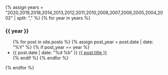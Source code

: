 {% assign years = "2020,2019,2018,2014,2013,2012,2011,2010,2008,2007,2006,2005,2004,2002" | split: "," %}
{% for year in years %}
  <h3 class="archive_year" id="archive_year_{{year}}">{{ year }}</h3>
  <ul class="year_list" id="year_list_{{year}}">
	{% for post in site.posts %}
	  {% assign post_year = post.date | date: "%Y" %}
	  {% if post_year == year %}
		<li class="year_item">
		  <span class="post-meta">{{ post.date | date: "%d %b" }}</span>
		  <a class="archive_item" href="{{ post.url }}">{{ post.title }}</a>
		</li>
	  {% endif %}
	{% endfor %}
  </ul>
{% endfor %}
